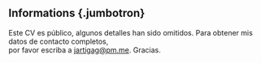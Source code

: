 Informations {.jumbotron}
------------

Este CV es público, algunos detalles han sido omitidos. Para obtener mis datos de contacto completos,  
por favor escriba a [jartigag@pm.me](mailto:jartigag@pm.me). Gracias.
